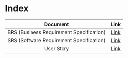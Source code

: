 # Index
|  Document |  Link  |
|:---------:|:------:|
| BRS (Business Requirement Specification) | [Link](./Business%20Requirements%20Specification.md) |
| SRS (Software Requirement Specification) | [Link](./Software%20Requirements%20Specification.md) |\
| User Story | [Link](./User%20Story.md) |
